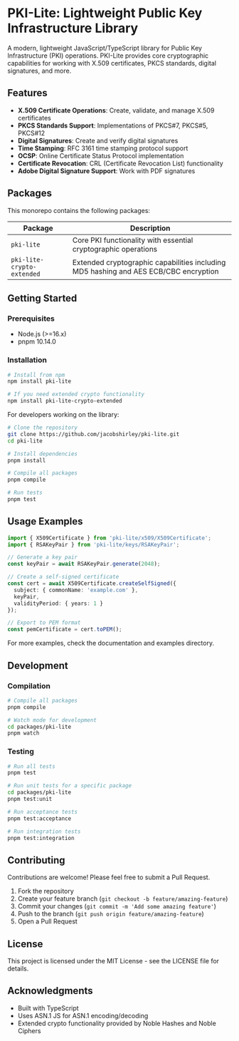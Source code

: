 # PKI-Lite: Lightweight Public Key Infrastructure Library

A modern, lightweight JavaScript/TypeScript library for Public Key Infrastructure (PKI) operations. PKI-Lite provides core cryptographic capabilities for working with X.509 certificates, PKCS standards, digital signatures, and more.

## Features

- **X.509 Certificate Operations**: Create, validate, and manage X.509 certificates
- **PKCS Standards Support**: Implementations of PKCS#7, PKCS#5, PKCS#12
- **Digital Signatures**: Create and verify digital signatures
- **Time Stamping**: RFC 3161 time stamping protocol support
- **OCSP**: Online Certificate Status Protocol implementation
- **Certificate Revocation**: CRL (Certificate Revocation List) functionality
- **Adobe Digital Signature Support**: Work with PDF signatures

## Packages

This monorepo contains the following packages:

| Package | Description |
|---------|-------------|
| `pki-lite` | Core PKI functionality with essential cryptographic operations |
| `pki-lite-crypto-extended` | Extended cryptographic capabilities including MD5 hashing and AES ECB/CBC encryption |

## Getting Started

### Prerequisites

- Node.js (>=16.x)
- pnpm 10.14.0

### Installation

```bash
# Install from npm
npm install pki-lite

# If you need extended crypto functionality
npm install pki-lite-crypto-extended
```

For developers working on the library:

```bash
# Clone the repository
git clone https://github.com/jacobshirley/pki-lite.git
cd pki-lite

# Install dependencies
pnpm install

# Compile all packages
pnpm compile

# Run tests
pnpm test
```

## Usage Examples

```typescript
import { X509Certificate } from 'pki-lite/x509/X509Certificate';
import { RSAKeyPair } from 'pki-lite/keys/RSAKeyPair';

// Generate a key pair
const keyPair = await RSAKeyPair.generate(2048);

// Create a self-signed certificate
const cert = await X509Certificate.createSelfSigned({
  subject: { commonName: 'example.com' },
  keyPair,
  validityPeriod: { years: 1 }
});

// Export to PEM format
const pemCertificate = cert.toPEM();
```

For more examples, check the documentation and examples directory.

## Development

### Compilation

```bash
# Compile all packages
pnpm compile

# Watch mode for development
cd packages/pki-lite
pnpm watch
```

### Testing

```bash
# Run all tests
pnpm test

# Run unit tests for a specific package
cd packages/pki-lite
pnpm test:unit

# Run acceptance tests
pnpm test:acceptance

# Run integration tests
pnpm test:integration
```

## Contributing

Contributions are welcome! Please feel free to submit a Pull Request.

1. Fork the repository
2. Create your feature branch (`git checkout -b feature/amazing-feature`)
3. Commit your changes (`git commit -m 'Add some amazing feature'`)
4. Push to the branch (`git push origin feature/amazing-feature`)
5. Open a Pull Request

## License

This project is licensed under the MIT License - see the LICENSE file for details.

## Acknowledgments

- Built with TypeScript
- Uses ASN.1 JS for ASN.1 encoding/decoding
- Extended crypto functionality provided by Noble Hashes and Noble Ciphers
